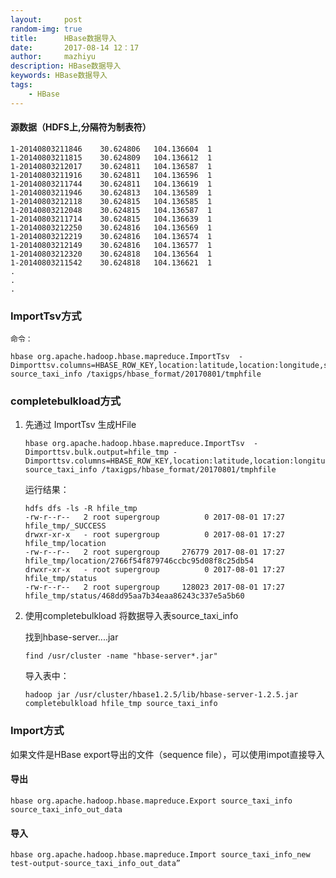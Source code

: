 ```yaml
---
layout:     post
random-img: true
title:      HBase数据导入
date:       2017-08-14 12：17
author:     mazhiyu
description: HBase数据导入
keywords: HBase数据导入
tags:
    - HBase
---
```



#### 源数据（HDFS上,分隔符为制表符）

```
1-20140803211846	30.624806	104.136604	1
1-20140803211815	30.624809	104.136612	1
1-20140803212017	30.624811	104.136587	1
1-20140803211916	30.624811	104.136596	1
1-20140803211744	30.624811	104.136619	1
1-20140803211946	30.624813	104.136589	1
1-20140803212118	30.624815	104.136585	1
1-20140803212048	30.624815	104.136587	1
1-20140803211714	30.624815	104.136639	1
1-20140803212250	30.624816	104.136569	1
1-20140803212219	30.624816	104.136574	1
1-20140803212149	30.624816	104.136577	1
1-20140803212320	30.624818	104.136564	1
1-20140803211542	30.624818	104.136621	1
.
.
.
```

### ImportTsv方式

```
命令：

hbase org.apache.hadoop.hbase.mapreduce.ImportTsv  -Dimporttsv.columns=HBASE_ROW_KEY,location:latitude,location:longitude,status:haspassenger source_taxi_info /taxigps/hbase_format/20170801/tmphfile
```

### completebulkload方式

1. 先通过 ImportTsv 生成HFile
    
    ```
    hbase org.apache.hadoop.hbase.mapreduce.ImportTsv  -Dimporttsv.bulk.output=hfile_tmp -Dimporttsv.columns=HBASE_ROW_KEY,location:latitude,location:longitude,status:haspassenger source_taxi_info /taxigps/hbase_format/20170801/tmphfile
    ```
    
    运行结果：
    
    ```
    hdfs dfs -ls -R hfile_tmp
    -rw-r--r--   2 root supergroup          0 2017-08-01 17:27 hfile_tmp/_SUCCESS
    drwxr-xr-x   - root supergroup          0 2017-08-01 17:27 hfile_tmp/location
    -rw-r--r--   2 root supergroup     276779 2017-08-01 17:27 hfile_tmp/location/2766f54f879746ccbc95d08f8c25db54
    drwxr-xr-x   - root supergroup          0 2017-08-01 17:27 hfile_tmp/status
    -rw-r--r--   2 root supergroup     128023 2017-08-01 17:27 hfile_tmp/status/468dd95aa7b34eaa86243c337e5a5b60

    ```
    
2. 使用completebulkload 将数据导入表source_taxi_info

    找到hbase-server....jar

    ```
    find /usr/cluster -name "hbase-server*.jar"
    ```
    
    导入表中：
    
    ```
    hadoop jar /usr/cluster/hbase1.2.5/lib/hbase-server-1.2.5.jar completebulkload hfile_tmp source_taxi_info
    ```
    
### Import方式

如果文件是HBase export导出的文件（sequence file），可以使用impot直接导入

#### 导出

```
hbase org.apache.hadoop.hbase.mapreduce.Export source_taxi_info source_taxi_info_out_data
```

#### 导入

```
hbase org.apache.hadoop.hbase.mapreduce.Import source_taxi_info_new  test-output-source_taxi_info_out_data”
```


